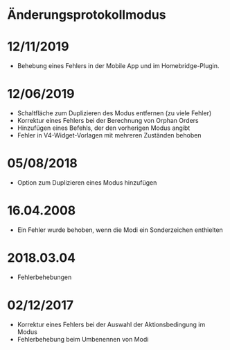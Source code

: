 # Änderungsprotokollmodus

# 12/11/2019

- Behebung eines Fehlers in der Mobile App und im Homebridge-Plugin.

# 12/06/2019

- Schaltfläche zum Duplizieren des Modus entfernen (zu viele Fehler)
- Korrektur eines Fehlers bei der Berechnung von Orphan Orders
- Hinzufügen eines Befehls, der den vorherigen Modus angibt
- Fehler in V4-Widget-Vorlagen mit mehreren Zuständen behoben

# 05/08/2018

- Option zum Duplizieren eines Modus hinzufügen

# 16.04.2008

- Ein Fehler wurde behoben, wenn die Modi ein Sonderzeichen enthielten

# 2018.03.04

- Fehlerbehebungen

# 02/12/2017

- Korrektur eines Fehlers bei der Auswahl der Aktionsbedingung im Modus
- Fehlerbehebung beim Umbenennen von Modi
